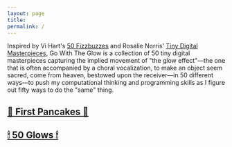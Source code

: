 ```yaml
---
layout: page
title: 
permalink: /
---
```


Inspired by Vi Hart's <a href="http://vihart.com/fifty-fizzbuzzes/">50 Fizzbuzzes</a> and Rosalie Norris' <a href="https://www.notion.so/powderhouse/Tiny-Digital-Masterpieces-96d5d2c001e24ecfac1a8334d52d5b1b">Tiny Digital Masterpieces</a>, Go With The Glow is a collection of 50 tiny digital masterpieces capturing the implied movement of "the glow effect"—the one that is often accompanied by a choral vocalization, to make an object seem sacred, come from heaven, bestowed upon the receiver—in 50 different ways—to push my computational thinking and programming skills as I figure out fifty ways to do the "same" thing.

<h2><a href='{{site.url}}/firstpancake'>🥞 First Pancakes 🥞</a></h2>
<h2><a href='{{site.url}}/fifty'>🕯 50 Glows 🕯</a></h2>